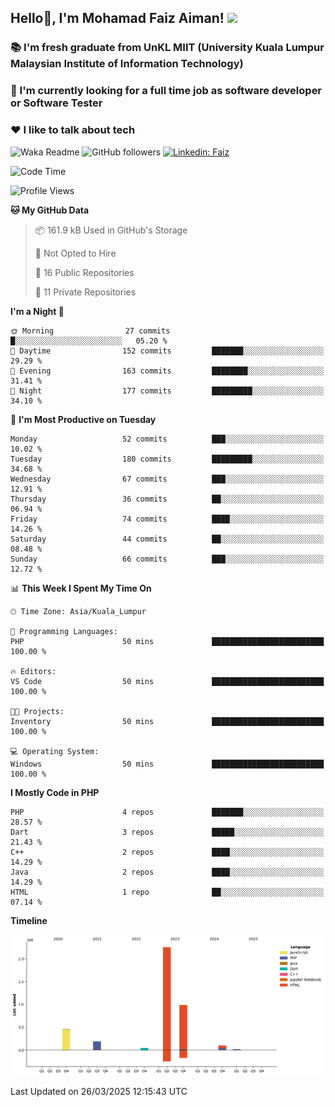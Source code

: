 <h2> Hello👋, I'm Mohamad Faiz Aiman! <img src="https://media.giphy.com/media/12oufCB0MyZ1Go/giphy.gif" width="50"></h2>

### 📚 I'm fresh graduate from UnKL MIIT (University Kuala Lumpur Malaysian Institute of Information Technology)
###  🔭 I'm currently looking for a full time job as software developer or Software Tester
###  ❤️ I like to talk about tech 


![Waka Readme](https://github.com/anmol098/anmol098/workflows/Waka%20Readme/badge.svg)
![GitHub followers](https://img.shields.io/github/followers/faizaiman?label=Follow&style=social)
[![Linkedin: Faiz](https://img.shields.io/badge/-Faiz-blue?style=flat-square&logo=Linkedin&logoColor=white&link=https://www.linkedin.com/in/mohamad-faiz-aiman-623747192/)](https://www.linkedin.com/in/mohamad-faiz-aiman-623747192/)

<!--START_SECTION:waka-->
![Code Time](http://img.shields.io/badge/Code%20Time-303%20hrs%2027%20mins-blue)

![Profile Views](http://img.shields.io/badge/Profile%20Views-0-blue)

**🐱 My GitHub Data** 

> 📦 161.9 kB Used in GitHub's Storage 
 > 
> 🚫 Not Opted to Hire
 > 
> 📜 16 Public Repositories 
 > 
> 🔑 11 Private Repositories 
 > 
**I'm a Night 🦉** 

```text
🌞 Morning                27 commits          █░░░░░░░░░░░░░░░░░░░░░░░░   05.20 % 
🌆 Daytime                152 commits         ███████░░░░░░░░░░░░░░░░░░   29.29 % 
🌃 Evening                163 commits         ████████░░░░░░░░░░░░░░░░░   31.41 % 
🌙 Night                  177 commits         █████████░░░░░░░░░░░░░░░░   34.10 % 
```
📅 **I'm Most Productive on Tuesday** 

```text
Monday                   52 commits          ███░░░░░░░░░░░░░░░░░░░░░░   10.02 % 
Tuesday                  180 commits         █████████░░░░░░░░░░░░░░░░   34.68 % 
Wednesday                67 commits          ███░░░░░░░░░░░░░░░░░░░░░░   12.91 % 
Thursday                 36 commits          ██░░░░░░░░░░░░░░░░░░░░░░░   06.94 % 
Friday                   74 commits          ████░░░░░░░░░░░░░░░░░░░░░   14.26 % 
Saturday                 44 commits          ██░░░░░░░░░░░░░░░░░░░░░░░   08.48 % 
Sunday                   66 commits          ███░░░░░░░░░░░░░░░░░░░░░░   12.72 % 
```


📊 **This Week I Spent My Time On** 

```text
🕑︎ Time Zone: Asia/Kuala_Lumpur

💬 Programming Languages: 
PHP                      50 mins             █████████████████████████   100.00 % 

🔥 Editors: 
VS Code                  50 mins             █████████████████████████   100.00 % 

🐱‍💻 Projects: 
Inventory                50 mins             █████████████████████████   100.00 % 

💻 Operating System: 
Windows                  50 mins             █████████████████████████   100.00 % 
```

**I Mostly Code in PHP** 

```text
PHP                      4 repos             ███████░░░░░░░░░░░░░░░░░░   28.57 % 
Dart                     3 repos             █████░░░░░░░░░░░░░░░░░░░░   21.43 % 
C++                      2 repos             ████░░░░░░░░░░░░░░░░░░░░░   14.29 % 
Java                     2 repos             ████░░░░░░░░░░░░░░░░░░░░░   14.29 % 
HTML                     1 repo              ██░░░░░░░░░░░░░░░░░░░░░░░   07.14 % 
```



**Timeline**

![Lines of Code chart](https://raw.githubusercontent.com/faizaiman/faizaiman/main/assets/bar_graph.png)


 Last Updated on 26/03/2025 12:15:43 UTC
<!--END_SECTION:waka-->
